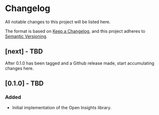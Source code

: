 # Changelog

All notable changes to this project will be listed here.

The format is based on [Keep a Changelog](https://keepachangelog.com/en/1.0.0/),
and this project adheres to [Semantic Versioning](https://semver.org/spec/v2.0.0.html).

## [next] - TBD

After 0.1.0 has been tagged and a Github release made, start accumulating changes here.

## [0.1.0] - TBD

### Added

- Initial implementation of the Open Insights library.
